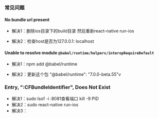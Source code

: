 ### 常见问题

#### No bundle url present

  * 解决1：删除ios目录下的build目录 然后重新react-native run-ios
  
  * 解决2：检查host是否为127.0.0.1: localhost

#### Unable to resolve module `@babel/runtime/helpers/interopRequireDefault`

  * 解决1：npm add @babel/runtime
  
  * 解决2：更新这个包 "@babel/runtime": "7.0.0-beta.55"v
  
### Entry, ":CFBundleIdentifier", Does Not Exist

  * 解决1：sudo lsof -i :8081查看端口  kill -9 PID
  * 解决2：sudo react-native run-ios
  * 解决3：
